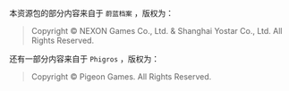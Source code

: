 本资源包的部分内容来自于 `蔚蓝档案` ，版权为：

> Copyright © NEXON Games Co., Ltd. & Shanghai Yostar Co., Ltd. All Rights Reserved.

还有一部分内容来自于 `Phigros` ，版权为：

> Copyright © Pigeon Games. All Rights Reserved.
 
